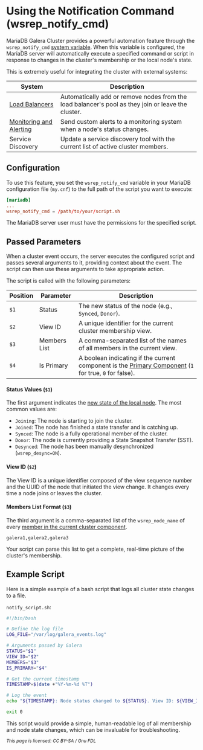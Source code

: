 # Using the Notification Command (wsrep\_notify\_cmd)

MariaDB Galera Cluster provides a powerful automation feature through the `wsrep_notify_cmd` [system variable](../../reference/galera-cluster-system-variables.md#wsrep_notify_cmd). When this variable is configured, the MariaDB server will automatically execute a specified command or script in response to changes in the cluster's membership or the local node's state.

This is extremely useful for integrating the cluster with external systems:

| System                                                                                                                                                | Description                                                                                        |
| ----------------------------------------------------------------------------------------------------------------------------------------------------- | -------------------------------------------------------------------------------------------------- |
| [Load Balancers](../../high-availability/load-balancing/load-balancing-in-mariadb-galera-cluster.md#id-2.-recommended-load-balancer-mariadb-maxscale) | Automatically add or remove nodes from the load balancer's pool as they join or leave the cluster. |
| [Monitoring and Alerting](../../high-availability/monitoring-mariadb-galera-cluster.md)                                                               | Send custom alerts to a monitoring system when a node's status changes.                            |
| Service Discovery                                                                                                                                     | Update a service discovery tool with the current list of active cluster members.                   |

## Configuration

To use this feature, you set the `wsrep_notify_cmd` variable in your MariaDB configuration file (`my.cnf`) to the full path of the script you want to execute:

```toml
[mariadb]
...
wsrep_notify_cmd = /path/to/your/script.sh
```

The MariaDB server user must have the permissions for the specified script.

## Passed Parameters

When a cluster event occurs, the server executes the configured script and passes several arguments to it, providing context about the event. The script can then use these arguments to take appropriate action.

The script is called with the following parameters:

| Position | Parameter    | Description                                                                                                                                                                                              |
| -------- | ------------ | -------------------------------------------------------------------------------------------------------------------------------------------------------------------------------------------------------- |
| `$1`     | Status       | The new status of the node (e.g., `Synced`, `Donor`).                                                                                                                                                    |
| `$2`     | View ID      | A unique identifier for the current cluster membership view.                                                                                                                                             |
| `$3`     | Members List | A comma-separated list of the names of all members in the current view.                                                                                                                                  |
| `$4`     | Is Primary   | A boolean indicating if the current component is the [Primary Component](../../high-availability/understanding-quorum-monitoring-and-recovery.md#advanced-quorum-control) (`1` for true, `0` for false). |

#### Status Values (`$1`)

The first argument indicates the [new state of the local node](../../high-availability/monitoring-mariadb-galera-cluster.md#understanding-galera-node-states). The most common values are:

* `Joining`: The node is starting to join the cluster.
* `Joined`: The node has finished a state transfer and is catching up.
* `Synced`: The node is a fully operational member of the cluster.
* `Donor`: The node is currently providing a State Snapshot Transfer (SST).
* `Desynced`: The node has been manually desynchronized (`wsrep_desync=ON`).

#### View ID (`$2`)

The View ID is a unique identifier composed of the view sequence number and the UUID of the node that initiated the view change. It changes every time a node joins or leaves the cluster.

#### Members List Format (`$3`)

The third argument is a comma-separated list of the `wsrep_node_name` of every [member in the current cluster component](../../high-availability/understanding-quorum-monitoring-and-recovery.md).

```
galera1,galera2,galera3
```

Your script can parse this list to get a complete, real-time picture of the cluster's membership.

## Example Script

Here is a simple example of a bash script that logs all cluster state changes to a file.

`notify_script.sh`:

```bash
#!/bin/bash

# Define the log file
LOG_FILE="/var/log/galera_events.log"

# Arguments passed by Galera
STATUS="$1"
VIEW_ID="$2"
MEMBERS="$3"
IS_PRIMARY="$4"

# Get the current timestamp
TIMESTAMP=$(date +"%Y-%m-%d %T")

# Log the event
echo "${TIMESTAMP}: Node status changed to ${STATUS}. View ID: ${VIEW_ID}. Members: [${MEMBERS}]. Is Primary: ${IS_PRIMARY}" >> "${LOG_FILE}"

exit 0
```

This script would provide a simple, human-readable log of all membership and node state changes, which can be invaluable for troubleshooting.

<sub>_This page is licensed: CC BY-SA / Gnu FDL_</sub>
